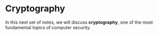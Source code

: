 # Cryptography

In this next set of notes, we will discuss __cryptography__, one of the most fundamental topics of computer security.